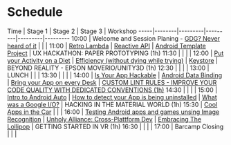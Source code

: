 # Schedule

Time | Stage 1 | Stage 2 | Stage 3 | Workshop
-----|--------|---------|---------|---------|---------
10:00  | Welcome and Session Planing - [GDG? Never heard of it](gdg_never_heard_of_it_-_stefan_hoth.html) | | |
11:00  | [Retro Lambda](retro_lambda_-_daniel_bauer) | [Reactive API](reactive_api_-_marcel_pinto) | [Android Template Project](android_template_project_-_eugen_martinov) | UX HACKATHON: PAPER PROTOTYPING (1h)
11:30  |                        | | | 
12:00  | [Put your Activity on a Diet](put_your_acitivity_on_a_diet_-_soundcloudgillaume_pedro) | [Efficiency (without dying while trying)](efficiency_without_dying_while_trying_-_sergio) | [Keystore](keystore_-_patrick_dornsarah_will) | BEYOND REALITY - EPSON MOVERIO/UNITY3D (1h) 
12:30  |                        | | | 
13:00  | LUNCH                  | | | 
13:30  |                        | |  | 
14:00  | [Is Your App Hackable](is_your_app_hackable_-_kate_marshall) | [Android Data Binding](android_data_binding_-_christopher_schott__florian_fetzer) | [Bring your App on every Desk](bring_your_app_on_every_desk_-_tim) | [CUSTOM LINT RULES - IMPROVE YOUR CODE QUALITY WITH DEDICATED CONVENTIONS (1h)](custom-lints-rules.md)
14:30  |                        | |  | 
15:00  | [Intro to Android Auto](introy_to_android_auto_-_thomas_kruger)                        | [How to detect your App is being uninstalled](how_to_detect_your_app_is_being_uninstalled_-_alek_rudy)  | [What was a Google I/O?](what_was_at_google_io_-_friedger_mueffke) | HACKING IN THE MATERIAL WORLD (1h)
15:30  | [Cool Apps in the Car](cool_apps_in_the_car_-_ebrahimandreas_h)                       | |  | 
16:00  | [Testing Android apps and games unsing Image Recognition](testing_android_apps_and_games_using_image_recognition_-_robert_seege) | [Unholy Alliance: Cross-Plattform Dev](unholy_alliance_cross-plattform_dev_-_jerney_nracs) | [Embracing The Lollipop](embracing_lollipop_-_sonia_kesic)  | GETTING STARTED IN VR (1h)
16:30  |                        | |  | 
17:00  | Barcamp Closing        | |  | 
